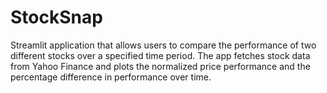 # StockSnap
Streamlit application that allows users to compare the performance of two different stocks over a specified time period. The app fetches stock data from Yahoo Finance and plots the normalized price performance and the percentage difference in performance over time.
